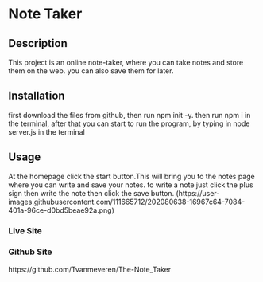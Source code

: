 # Note Taker

<h2>Description</h2>
This project is an online note-taker, where you can take notes and store them on the web. you can also save them for later.

<h2>Installation</h2>
first download the files from github, then run npm init -y. then run npm i in the terminal, after that you can start to run the program, by typing in node server.js in the terminal
<h2>Usage</h2>
At the homepage click the start button.This will bring you to the notes page where you can write and save your notes. to write a note just click the plus sign then write the note then click the save button.
(https://user-images.githubusercontent.com/111665712/202080638-16967c64-7084-401a-96ce-d0bd5beae92a.png)


<h3>Live Site</h3>

<h3>Github Site</h3>
https://github.com/Tvanmeveren/The-Note_Taker
